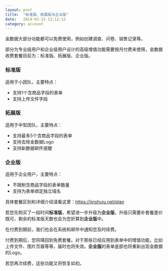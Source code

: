 ```yaml
---
layout: post
title:  "标准版、拓展版与企业版"
date:   2014-03-15 12:12:12
category: account
---
```


金数据大部分功能都可以免费使用，例如创建调查、问卷、销售记录等。

部分为专业级用户和企业级用户设计的高级增值功能需要按月付费来使用，金数据收费套餐目前为：标准版、拓展版、企业版。

### 标准版

   适用于小团队，主要特点：
 * 支持1个含商品字段的表单
 * 支持上传文件字段

### 拓展版

   适用于中型团队，主要特点：
 * 支持最多5个含商品字段的表单
 * 支持去除金数据Logo
 * 支持新数据邮件提醒

### 企业版

   适用于企业用户，主要特点：
 * 不限制含商品字段的表单数量
 * 支持为表单绑定独立域名

具体套餐区别和详细介绍请看这里：https://jinshuju.net/plan

若您先购买了一段时间**标准版**，希望进一步升级为**企业版**，升级只需要补套餐差价既可，剩余的标准版天数也会为您折算到**企业版**中。 

在付费到期前，我们也会在系统和邮件中通知您及时续费。

付费到期后，您将降回到免费套餐。对于那些已经应用到表单中的增值功能，比如上传文件、图片页眉等等，届时也将失效。**企业版**的表单底部也将重新出现金数据的Logo。

若您再次续费，这些功能又将恢复如初。
